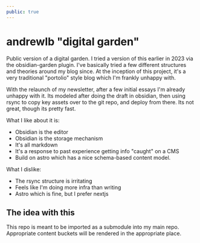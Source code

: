 ```yaml
---
public: true
---
```

# andrewlb "digital garden"
Public version of a digital garden.
I tried a version of this earlier in 2023 via the obsidian-garden plugin. 
I've basically tried a few different structures and theories around my blog since. At the inception of this project, it's a very traditional "portolio" style blog which I'm frankly unhappy with.

With the relaunch of my newsletter, after a few initial essays I'm already unhappy with it. Its modeled after doing the draft in obsidian, then using rsync to copy key assets over to the git repo, and deploy from there. Its not great, though its pretty fast.

What I like about it is:
- Obsidian is the editor
- Obsidian is the storage mechanism
- It's all markdown
- It's a response to past experience getting info "caught" on a CMS
- Build on astro which has a nice schema-based content model.

What I dislike:
- The rsync structure is irritating
- Feels like I'm doing more infra than writing
- Astro which is fine, but I prefer nextjs

## The idea with this
This repo is meant to be imported as a submodule into my main repo. Appropriate content buckets will be rendered in the appropriate place.
